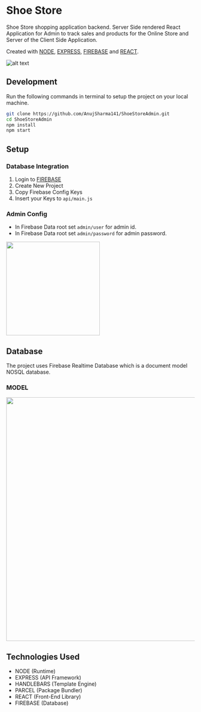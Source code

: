 # Shoe Store

Shoe Store shopping application backend. 
Server Side rendered React Application for Admin to track sales and products for the Online Store and Server of the Client Side Application.

 Created with [NODE](https://nodejs.org/), [EXPRESS](https://expressjs.com/), [FIREBASE](https://firebase.google.com/) and [REACT](https://reactjs.org/).


![alt text](https://i.ibb.co/F8K92Nc/68747470733a2f2f692e6962622e636f2f7a3668743731702f73637265656c792d313539383939383633303837342e706e67.png)


## Development
Run the following commands in terminal to setup the project on your local machine.

```bash 
git clone https://github.com/AnujSharma141/ShoeStoreAdmin.git
cd ShoeStoreAdmin
npm install
npm start
```

## Setup

### Database Integration

1. Login to [FIREBASE](https://firebase.google.com/)
2. Create New Project
3. Copy Firebase Config Keys
4. Insert your Keys to `api/main.js`

### Admin Config

* In Firebase Data root set `admin/user` for admin id.
* In Firebase Data root set `admin/password` for admin password.

<img src="https://i.ibb.co/2WDysLW/Screenshot-from-2020-12-17-17-25-39.png" width="250">

## Database

The project uses Firebase Realtime Database which is a document model NOSQL database.
 
### MODEL 

<img src="https://i.ibb.co/VpnBx0H/Screenshot-from-2020-09-05-21-24-37.png" width="650">

## Technologies Used

* NODE (Runtime)
* EXPRESS (API Framework)
* HANDLEBARS (Template Engine)
* PARCEL (Package Bundler)
* REACT (Front-End Library)
* FIREBASE (Database)

